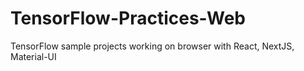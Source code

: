 # TensorFlow-Practices-Web
TensorFlow sample projects working on browser with React, NextJS, Material-UI
